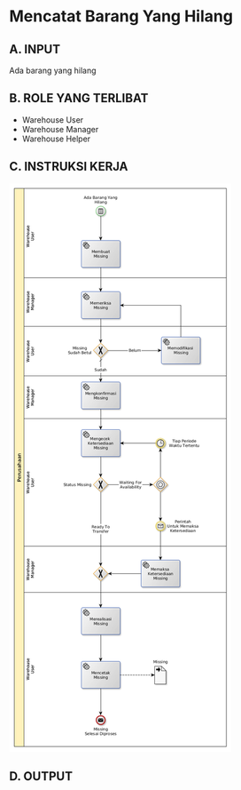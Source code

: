 # Mencatat Barang Yang Hilang

## <a name="input">A. INPUT</a>

Ada barang yang hilang

## <a name="role">B. ROLE YANG TERLIBAT</a>

* Warehouse User
* Warehouse Manager
* Warehouse Helper

## <a name="instruksi">C. INSTRUKSI KERJA</a>

![](../img/mencatat-barang-hilang.png)

## <a name="output">D. OUTPUT</output>
